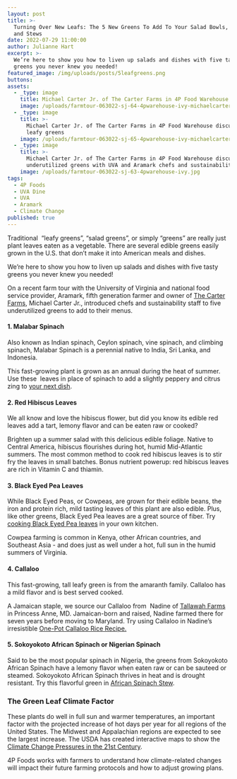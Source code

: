 ```yaml
---
layout: post
title: >-
  Turning Over New Leafs: The 5 New Greens To Add To Your Salad Bowls, Stir Fry,
  and Stews
date: 2022-07-29 11:00:00
author: Julianne Hart
excerpt: >-
  We’re here to show you how to liven up salads and dishes with five tasty
  greens you never knew you needed!
featured_image: /img/uploads/posts/5leafgreens.png
buttons:
assets:
  - _type: image
    title: Michael Carter Jr. of The Carter Farms in 4P Food Warehouse
    image: /uploads/farmtour-063022-sj-64-4pwarehouse-ivy-michaelcarterjr.jpg
  - _type: image
    title: >-
      Michael Carter Jr. of The Carter Farms in 4P Food Warehouse discussing
      leafy greens
    image: /uploads/farmtour-063022-sj-65-4pwarehouse-ivy-michaelcarterjr-2.jpg
  - _type: image
    title: >-
      Michael Carter Jr. of The Carter Farms in 4P Food Warehouse discussing
      underutilized greens with UVA and Aramark chefs and sustainability staff.
    image: /uploads/farmtour-063022-sj-63-4pwarehouse-ivy.jpg
tags:
  - 4P Foods
  - UVA Dine
  - UVA
  - Aramark
  - Climate Change
published: true
---
```

<div class="editable"><p>Traditional&nbsp; &ldquo;leafy greens&rdquo;, &ldquo;salad greens&rdquo;, or simply &ldquo;greens&rdquo; are really just plant leaves eaten as a vegetable. There are several edible greens easily grown in the U.S. that don&rsquo;t make it into American meals and dishes.</p><p>We&rsquo;re here to show you how to liven up salads and dishes with five tasty greens you never knew you needed!</p><p>On a recent farm tour with the University of Virginia and national food service provider, Aramark, fifth generation farmer and owner of <a href="https://thecarterfarms.com/">The Carter Farms</a>, Michael Carter Jr., introduced chefs and sustainability staff to five underutilized greens to add to their menus.</p><h4>1. Malabar Spinach</h4><p>Also known as Indian spinach, Ceylon spinach, vine spinach, and climbing spinach, Malabar Spinach is a perennial native to India, Sri Lanka, and Indonesia.&nbsp;</p><p>This fast-growing plant is grown as an annual during the heat of summer. Use these&nbsp; leaves in place of spinach to add a slightly peppery and citrus zing to <a href="https://pin.it/CGU7h2t">your next dish</a>.</p><h4>2. Red Hibiscus Leaves</h4><p>We all know and love the hibiscus flower, but did you know its edible red leaves add a tart, lemony flavor and can be eaten raw or cooked?&nbsp;</p><p>Brighten up a summer salad with this delicious edible foliage. Native to Central America, hibiscus flourishes during hot, humid Mid-Atlantic summers. The most common method to cook red hibiscus leaves is to stir fry the leaves in small batches. Bonus nutrient powerup: red hibiscus leaves are rich in Vitamin C and thiamin.</p><h4>3. Black Eyed Pea Leaves</h4><p>While Black Eyed Peas, or Cowpeas, are grown for their edible beans, the iron and protein rich, mild tasting leaves of this plant are also edible. Plus, like other greens, Black Eyed Pea leaves are a great source of fiber. Try <a href="https://pin.it/2u3P2Uv">cooking Black Eyed Pea leaves</a> in your own kitchen.</p><p>Cowpea farming is common in Kenya, other African countries, and Southeast Asia - and does just as well under a hot, full sun in the humid summers of Virginia.</p><h4>4. Callaloo</h4><p>This fast-growing, tall leafy green is from the amaranth family. Callaloo has a mild flavor and is best served cooked.&nbsp;</p><p>A Jamaican staple, we source our Callaloo from&nbsp; Nadine of <a href="https://4pfoods.com/farmers/tallawah-farms/">Tallawah Farms</a> in Princess Anne, MD. Jamaican-born and raised, Nadine farmed there for seven years before moving to Maryland. Try using Callaloo in Nadine&rsquo;s irresistible <a href="https://4pfoods.com/recipes/callaloo-rice/">One-Pot Callaloo Rice Recipe.</a></p><h4>5. Sokoyokoto African Spinach or Nigerian Spinach</h4><p>Said to be the most popular spinach in Nigeria, the greens from Sokoyokoto African Spinach have a lemony flavor when eaten raw or can be sauteed or steamed. Sokoyokoto African Spinach thrives in heat and is drought resistant. Try this flavorful green in <a href="https://pin.it/3uU7p3D">African Spinach Stew</a>.</p><h3><strong>The Green Leaf Climate Factor</strong></h3><p>These plants do well in full sun and warmer temperatures, an important factor with the projected increase of hot days per year for all regions of the United States. The Midwest and Appalachian regions are expected to see the largest increase. The USDA has created interactive maps to show the <a href="https://storymaps.arcgis.com/stories/9ee0cc0a070c409cbde0e3a1d87a487c">Climate Change Pressures in the 21st Century</a>.</p><p>4P Foods works with farmers to understand how climate-related changes will impact their future farming protocols and how to adjust growing plans.</p></div>